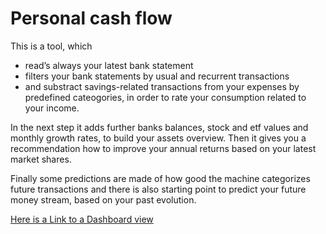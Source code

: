 # Personal cash flow

This is a tool, which 
- read’s always your latest bank statement 
- filters your bank statements by usual and recurrent transactions
- and substract savings-related transactions from your expenses by predefined cateogories,
in order to rate your consumption related to your income.

In the next step it adds further banks balances, stock and etf values and monthly growth rates, to build your assets overview.
Then it gives you a recommendation how to improve your annual returns based on your latest market shares.

Finally some predictions are made of how good the machine categorizes future transactions and there is also starting point to predict your future money stream, based on your past evolution. 

[Here is a Link to a Dashboard view](https://share.streamlit.io/riasnazary/personalcashflow/app.py)

